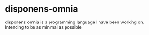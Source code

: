 # disponens-omnia
disponens omnia is a programming language I have been working on. Intending to be as minimal as possible
